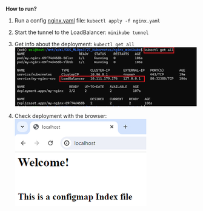 **How to run?**

1. Run a config [nginx.yaml](nginx.yaml) file:
`kubectl apply -f nginx.yaml`


2. Start the tunnel to the LoadBalancer:
`minikube tunnel`


3. Get info about the deployment:
`kubectl get all`
![01_get_all.png](./pics/01_get_all.png)


4. Check deployment with the browser:
![02_localhost.png](./pics/02_localhost.png)
